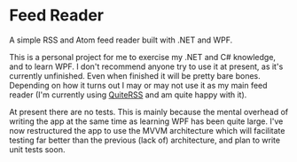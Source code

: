 # Feed Reader

A simple RSS and Atom feed reader built with .NET and WPF.

This is a personal project for me to exercise my .NET and C# knowledge, and to learn WPF. I don't recommend anyone try to use it at present, as it's currently unfinished. Even when finished it will be pretty bare bones. Depending on how it turns out I may or may not use it as my main feed reader (I'm currently using [QuiteRSS](https://quiterss.org/) and am quite happy with it).

At present there are no tests. This is mainly because the mental overhead of writing the app at the same time as learning WPF has been quite large. I've now restructured the app to use the MVVM architecture which will facilitate testing far better than the previous (lack of) architecture, and plan to write unit tests soon.
